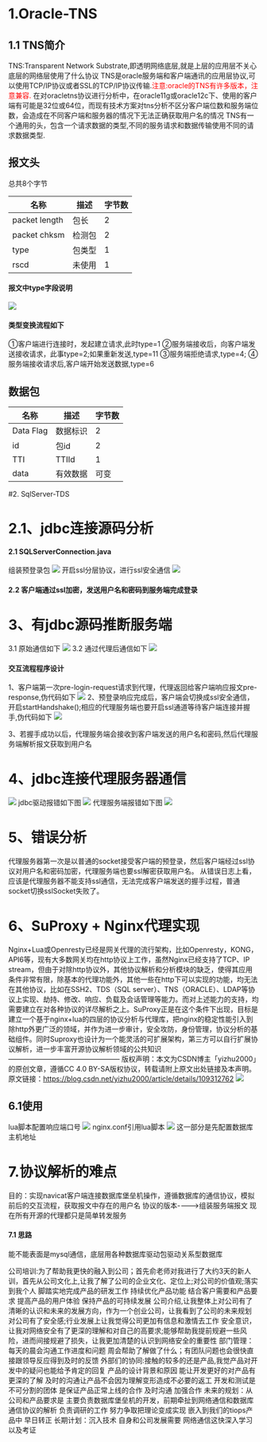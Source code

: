 <!--
 * @Author: firefly-ing fireflyinging@163.com
 * @Date: 2022-08-08 15:01:38
 * @LastEditors: firefly-ing fireflyinging@163.com
 * @LastEditTime: 2022-08-08 15:25:03
 * @FilePath: /pdf2html/src/main/resources/md/TNS.md
 * @Description: 这是默认设置,请设置`customMade`, 打开koroFileHeader查看配置 进行设置: https://github.com/OBKoro1/koro1FileHeader/wiki/%E9%85%8D%E7%BD%AE
-->
# 1.Oracle-TNS
## 1.1 TNS简介
TNS:Transparent Network Substrate,即透明网络底层,就是上层的应用层不关心底层的网络层使用了什么协议
TNS是oracle服务端和客户端通讯的应用层协议,可以使用TCP/IP协议或者SSL的TCP/IP协议传输.<font color="red">注意:oracle的TNS有许多版本，注意兼容.</font>
在对oracletns协议进行分析中，在oracle11g或oracle12c下、使用的客户端有可能是32位或64位，而现有技术方案对tns分析不区分客户端位数和服务端位数，会造成在不同客户端和服务器的情况下无法正确获取用户名的情况
TNS有一个通用的头，包含一个请求数据的类型,不同的服务请求和数据传输使用不同的请求数据类型.
## 报文头
总共8个字节

|  名称   | 描述  |字节数  |
|  ----  | ----  |----  
| packet length  | 包长|2
| packet chksm  | 检测包 |2
| type  | 包类型 |1
| rscd  | 未使用 |1
#### 报文中type字段说明
![](WechatIMG61.png)
#### 类型变换流程如下
①客户端进行连接时，发起建立请求,此时type=1
②服务端接收后，向客户端发送接收请求，此事type=2;如果重新发送,type=11
③服务端拒绝请求,type=4;
④服务端接收请求后,客户端开始发送数据,type=6
## 数据包
|  名称   | 描述  |字节数  |
|  ----  | ----  |----  
| Data Flag  | 数据标识|2
| id  | 包id |2
| TTI  | TTIId |1
| data  | 有效数据 |可变

#2. SqlServer-TDS
# 2.1、jdbc连接源码分析
#### 2.1 SQLServerConnection.java
组装预登录包
![](pictures/WechatIMG45.png)
开启ssl分层协议，进行ssl安全通信
![](pictures/WechatIMG46.png)
#### 2.2 客户端通过ssl加密，发送用户名和密码到服务端完成登录

# 3、有jdbc源码推断服务端
3.1 原始通信如下
![](pictures/WechatIMG47.png)
3.2 通过代理后通信如下
![](pictures/WechatIMG48.png)
#### 交互流程程序设计
1、客户端第一次pre-login-request请求到代理，代理返回给客户端响应报文pre-response,伪代码如下
![](pictures/WechatIMG49.png)
2、预登录响应完成后，客户端会切换成ssl安全通信，开启startHandshake();相应的代理服务端也要开启ssl通道等待客户端连接并握手,伪代码如下
![](pictures/WechatIMG50.png)

3、若握手成功以后，代理服务端会接收到客户端发送的用户名和密码,然后代理服务端解析报文获取到用户名


# 4、jdbc连接代理服务器通信
![](pictures/WechatIMG51.png)
jdbc驱动报错如下图
![](pictures/WechatIMG52.png)
代理服务端报错如下图
![](pictures/WechatIMG53.png)

# 5、错误分析
代理服务器第一次是以普通的socket接受客户端的预登录，然后客户端经过ssl协议对用户名和密码加密，代理服务端也要ssl解密获取用户名。
从错误日志上看，应该是代理服务器不能支持ssl通信，无法完成客户端发送的握手过程，普通socket切换sslSocket失败了。
# 6、SuProxy + Nginx代理实现
Nginx+Lua或Openresty已经是网关代理的流行架构，比如Openresty，KONG，API6等，现有大多数网关均在http协议上工作，虽然Nginx已经支持了TCP、IP stream，但由于对除http协议外，其他协议解析和分析模块的缺乏，使得其应用条件非常有限，除基本的代理功能外，其他一些在http下可以实现的功能，均无法在其他协议，比如在SSH2、TDS（SQL server）、TNS（ORACLE）、LDAP等协议上实现、劫持、修改、响应、负载及会话管理等能力。而对上述能力的支持，均需要建立在对各种协议的详尽解析之上。SuProxy正是在这个条件下出现，目标是建立一个基于nginx+lua的四层的协议分析与代理库，把nginx的稳定性能引入到除http外更广泛的领域，并作为进一步审计，安全攻防，身份管理，协议分析的基础组件。同时Suproxy也设计为一个能灵活的可扩展架构，第三方可以自行扩展协议解析，进一步丰富开源协议解析领域的公共知识
————————————————
版权声明：本文为CSDN博主「yizhu2000」的原创文章，遵循CC 4.0 BY-SA版权协议，转载请附上原文出处链接及本声明。
原文链接：https://blog.csdn.net/yizhu2000/article/details/109312762
![](pictures/WechatIMG64.png)
## 6.1使用
lua脚本配置响应端口号
![](pictures/WechatIMG68.png)
nginx.conf引用lua脚本
![](pictures/WechatIMG69.png)
这一部分是先配置数据库主机地址


# 7.协议解析的难点
目的：实现navicat客户端连接数据库堡垒机操作，遵循数据库的通信协议，模拟前后的交互流程，获取报文中存在的用户名
协议的版本---->组装服务端报文
现在所有开源的代理都只是简单转发服务
#### 7.1 思路
能不能表面是mysql通信，底层用各种数据库驱动包驱动关系型数据库

公司培训:为了帮助我更快的融入到公司；首先俞老师对我进行了大约3天的新人训，首先从公司文化上,让我了解了公司的企业文化、定位上;对公司的价值观;落实到我个人 脚踏实地完成产品的研发工作 持续优化产品功能 结合客户需要和产品要求 提高产品的用户体验 保持产品的可持续发展
公司介绍,让我整体上对公司有了清晰的认识和未来的发展方向，作为一个创业公司，让我看到了公司的未来规划
对公司有了安全感;行业发展上让我觉得公司更加有信息和激情去工作
安全意识，让我对网络安全有了更深的理解和对自己的高要求;能够帮助我提前规避一些风险，进而间接规避了损失，让我更加清楚的认识到网络安全的重要性
部门管理：每天的晨会沟通工作进度和问题 周会帮助了解做了什么；有团队问题也会很快直接跟领导反应得到及时的反馈
外部们的协同:接触的较多的还是产品,我觉产品对开发中的疑问也能给予肯定的回复 产品的设计背景和原因 能让开发更好的对产品有更深的了解 及时的沟通让产品不会因为理解变形造成不必要的返工 开发和测试是不可分割的团体 是保证产品正常上线的合作 及时沟通 加强合作
未来的规划：从公司和产品要求是 主要负责数据库堡垒机的开发，前期牵扯到网络通信和数据库通信协议的解析 负责调研的工作 努力争取把理论变成实现 嵌入到我们的tiops产品中 早日转正 长期计划：沉入技术 自身和公司发展需要 网络通信这快深入学习以及考证
